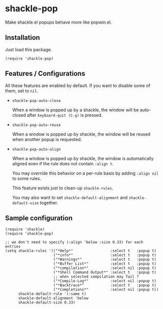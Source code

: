 # shackle-pop

Make shackle.el popups behave more like popwin.el.

## Installation

Just load this package.

``` emacs-lisp
(require 'shackle-pop)
```

## Features / Configurations

All these features are enabled by default. If you want to disable some of them, set to `nil`.

- `shackle-pop-auto-close`

  When a window is popped up by a shackle, the window will be auto-closed after `keyboard-quit
  (C-g)` is pressed.

- `shackle-pop-auto-reuse`

  When a window is popped up by shackle, the window will be reused when another popup is requested.

- `shackle-pop-auto-align`

  When a window is popped up by shackle, the window is automatically aligned even if the rule does
  not contain `:align t`.

  You may override this behavior on a per-rule basis by adding `:align nil` to some rules.

  This feature exists just to clean-up `shackle-rules`.

  You may also want to set `shackle-default-alignment` and `shackle-default-size` together.

## Sample configuration

``` emacs-lisp
(require 'shackle)
(require 'shackle-pop)

;; we don't need to specify (:align 'below :size 0.33) for each entries
(setq shackle-rules '(("*Help*"                 :select t   :popup t)
                      ("*info*"                 :select t   :popup t)
                      ("*Warnings*"             :select t   :popup t)
                      ("*Buffer List*"          :select t   :popup t)
                      ("*compilation*"          :select nil :popup t)
                      ("*Shell Command Output*" :select t   :popup t)
                      ;; when selected compilation may fail ?
                      ("*Compile-Log*"          :select nil :popup t)
                      ("*Backtrace*"            :select t   :popup t)
                      ("*Completions*"          :select nil :popup t))
      shackle-default-rule '(:same t)
      shackle-default-alignment 'below
      shackle-default-size 0.33)
```
